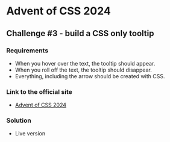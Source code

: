 # Advent of CSS 2024 
  
## Challenge #3 - build a CSS only tooltip

### Requirements
- When you hover over the text, the tooltip should appear.
- When you roll off the text, the tooltip should disappear.
- Everything, including the arrow should be created with CSS.

### Link to the official site
- [Advent of CSS 2024](https://store.selfteach.me/advent-of-css-2024)

### Solution
- Live version
